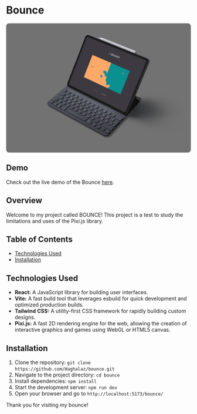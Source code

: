# Bounce

<div style="border-radius: 0.5rem; height: 22rem; width: 100%; overflow: hidden; position: relative;">
  <img src="./src/assets/imgs/bounceCover.png" alt="bounce" style="object-fit: cover; width: 100%; height: 100%;">
</div>

## Demo

Check out the live demo of the Bounce [here](https://haghalaz.github.io/bounce/).

## Overview

Welcome to my project called BOUNCE! This project is a test to study the limitations and uses of the Pixi.js library.

## Table of Contents

- [Technologies Used](#technologies-used)
- [Installation](#installation)

## Technologies Used

- **React:** A JavaScript library for building user interfaces.
- **Vite:** A fast build tool that leverages esbuild for quick development and optimized production builds.
- **Tailwind CSS:** A utility-first CSS framework for rapidly building custom designs.
- **Pixi.js:** A fast 2D rendering engine for the web, allowing the creation of interactive graphics and games using WebGL or HTML5 canvas.

## Installation

1. Clone the repository: `git clone https://github.com/Haghalaz/bounce.git`
2. Navigate to the project directory: `cd bounce`
3. Install dependencies: `npm install`
4. Start the development server: `npm run dev`
5. Open your browser and go to `http://localhost:5173/bounce/`

Thank you for visiting my bounce!
